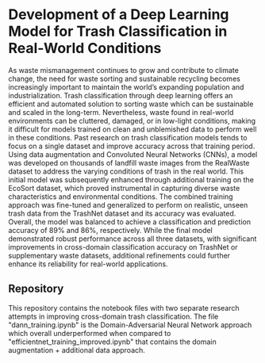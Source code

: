 # Development of a Deep Learning Model for Trash Classification in Real-World Conditions

As waste mismanagement continues to grow and contribute to climate change, the need for waste sorting and sustainable recycling becomes increasingly important to maintain the world’s expanding population and industrialization. Trash classification through deep learning offers an efficient and automated solution to sorting waste which can be sustainable and scaled in the long-term. Nevertheless, waste found in real-world environments can be cluttered, damaged, or in low-light conditions, making it difficult for models trained on clean and unblemished data to perform well in these conditions. Past research on trash classification models tends to focus on a single dataset and improve accuracy across that training period. Using data augmentation and Convoluted Neural Networks (CNNs), a model was developed on thousands of landfill waste images from the RealWaste dataset to address the varying conditions of trash in the real world. This initial model was subsequently enhanced through additional training on the EcoSort dataset, which proved instrumental in capturing diverse waste characteristics and environmental conditions. The combined training approach was fine-tuned and generalized to perform on realistic, unseen trash data from the TrashNet dataset and its accuracy was evaluated. Overall, the model was balanced to achieve a classification and prediction accuracy of 89% and 86%, respectively. While the final model demonstrated robust performance across all three datasets, with significant improvements in cross-domain classification accuracy on TrashNet or supplementary waste datasets, additional refinements could further enhance its reliability for real-world applications.

## Repository

This repository contains the notebook files with two separate research attempts in improving cross-domain trash classification. The file "dann_training.ipynb" is the Domain-Adversarial Neural Network approach which overall underperformed when compared to "efficientnet_training_improved.ipynb" that contains the domain augmentation + additional data approach. 
